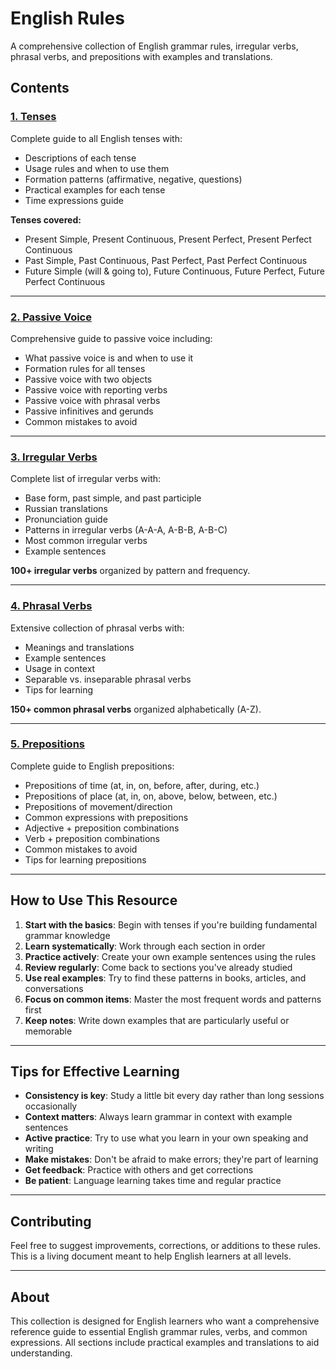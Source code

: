 # English Rules

A comprehensive collection of English grammar rules, irregular verbs, phrasal verbs, and prepositions with examples and translations.

## Contents

### [1. Tenses](1-tenses.md)
Complete guide to all English tenses with:
- Descriptions of each tense
- Usage rules and when to use them
- Formation patterns (affirmative, negative, questions)
- Practical examples for each tense
- Time expressions guide

**Tenses covered:**
- Present Simple, Present Continuous, Present Perfect, Present Perfect Continuous
- Past Simple, Past Continuous, Past Perfect, Past Perfect Continuous
- Future Simple (will & going to), Future Continuous, Future Perfect, Future Perfect Continuous

---

### [2. Passive Voice](2-passive-voice.md)
Comprehensive guide to passive voice including:
- What passive voice is and when to use it
- Formation rules for all tenses
- Passive voice with two objects
- Passive voice with reporting verbs
- Passive voice with phrasal verbs
- Passive infinitives and gerunds
- Common mistakes to avoid

---

### [3. Irregular Verbs](3-irregular-verbs.md)
Complete list of irregular verbs with:
- Base form, past simple, and past participle
- Russian translations
- Pronunciation guide
- Patterns in irregular verbs (A-A-A, A-B-B, A-B-C)
- Most common irregular verbs
- Example sentences

**100+ irregular verbs** organized by pattern and frequency.

---

### [4. Phrasal Verbs](4-phrasal-verbs.md)
Extensive collection of phrasal verbs with:
- Meanings and translations
- Example sentences
- Usage in context
- Separable vs. inseparable phrasal verbs
- Tips for learning

**150+ common phrasal verbs** organized alphabetically (A-Z).

---

### [5. Prepositions](5-prepositions.md)
Complete guide to English prepositions:
- Prepositions of time (at, in, on, before, after, during, etc.)
- Prepositions of place (at, in, on, above, below, between, etc.)
- Prepositions of movement/direction
- Common expressions with prepositions
- Adjective + preposition combinations
- Verb + preposition combinations
- Common mistakes to avoid
- Tips for learning prepositions

---

## How to Use This Resource

1. **Start with the basics**: Begin with tenses if you're building fundamental grammar knowledge
2. **Learn systematically**: Work through each section in order
3. **Practice actively**: Create your own example sentences using the rules
4. **Review regularly**: Come back to sections you've already studied
5. **Use real examples**: Try to find these patterns in books, articles, and conversations
6. **Focus on common items**: Master the most frequent words and patterns first
7. **Keep notes**: Write down examples that are particularly useful or memorable

---

## Tips for Effective Learning

- **Consistency is key**: Study a little bit every day rather than long sessions occasionally
- **Context matters**: Always learn grammar in context with example sentences
- **Active practice**: Try to use what you learn in your own speaking and writing
- **Make mistakes**: Don't be afraid to make errors; they're part of learning
- **Get feedback**: Practice with others and get corrections
- **Be patient**: Language learning takes time and regular practice

---

## Contributing

Feel free to suggest improvements, corrections, or additions to these rules. This is a living document meant to help English learners at all levels.

---

## About

This collection is designed for English learners who want a comprehensive reference guide to essential English grammar rules, verbs, and common expressions. All sections include practical examples and translations to aid understanding.
